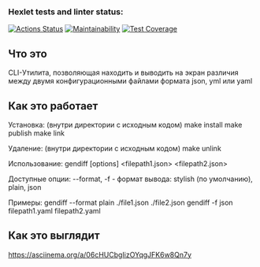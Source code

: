 ### Hexlet tests and linter status:
[![Actions Status](https://github.com/VitalMangal/frontend-project-46/actions/workflows/hexlet-check.yml/badge.svg)](https://github.com/VitalMangal/frontend-project-46/actions)
[![Maintainability](https://api.codeclimate.com/v1/badges/64afa1f58d140bca88ab/maintainability)](https://codeclimate.com/github/VitalMangal/frontend-project-46/maintainability)
[![Test Coverage](https://api.codeclimate.com/v1/badges/64afa1f58d140bca88ab/test_coverage)](https://codeclimate.com/github/VitalMangal/frontend-project-46/test_coverage)

## Что это

CLI-Утилита, позволяющая находить и выводить на экран различия между двумя конфигурационными файлами формата json, yml или yaml

## Как это работает


Установка: (внутри директории с исходным кодом)
   make install
   make publish
   make link

Удаление: (внутри директории с исходным кодом)
   make unlink

Использование:
   gendiff [options] <filepath1.json> <filepath2.json>

Доступные опции:
   --format, -f  -  формат вывода: stylish (по умолчанию), plain, json

Примеры:
   gendiff --format plain ./file1.json ./file2.json
   gendiff -f json filepath1.yaml filepath2.yaml

## Как это выглядит

https://asciinema.org/a/06cHUCbgIizOYqgJFK6w8Qn7y